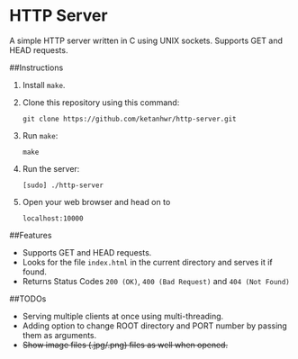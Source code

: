 # HTTP Server
A simple HTTP server written in C using UNIX sockets. Supports GET and HEAD requests.

##Instructions
1. Install `make`.
2. Clone this repository using this command:

	```
	git clone https://github.com/ketanhwr/http-server.git
	```
3. Run `make`:

	```
	make
	```
4. Run the server:

	```
	[sudo] ./http-server
	```
5. Open your web browser and head on to

	```
	localhost:10000
	```

##Features
- Supports GET and HEAD requests.
- Looks for the file `index.html` in the current directory and serves it if found.
- Returns Status Codes `200 (OK)`, `400 (Bad Request)` and `404 (Not Found)`

##TODOs
- Serving multiple clients at once using multi-threading.
- Adding option to change ROOT directory and PORT number by passing them as arguments.
- ~~Show image files (.jpg/.png) files as well when opened.~~
